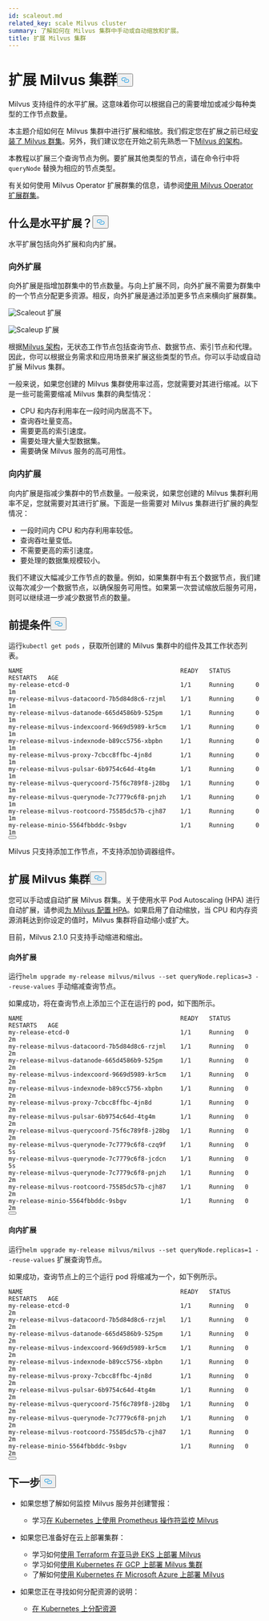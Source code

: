 ```yaml
---
id: scaleout.md
related_key: scale Milvus cluster
summary: 了解如何在 Milvus 集群中手动或自动缩放和扩展。
title: 扩展 Milvus 集群
---
```


<h1 id="Scale-a-Milvus-Cluster" class="common-anchor-header">扩展 Milvus 集群<button data-href="#Scale-a-Milvus-Cluster" class="anchor-icon" translate="no">
      <svg translate="no"
        aria-hidden="true"
        focusable="false"
        height="20"
        version="1.1"
        viewBox="0 0 16 16"
        width="16"
      >
        <path
          fill="#0092E4"
          fill-rule="evenodd"
          d="M4 9h1v1H4c-1.5 0-3-1.69-3-3.5S2.55 3 4 3h4c1.45 0 3 1.69 3 3.5 0 1.41-.91 2.72-2 3.25V8.59c.58-.45 1-1.27 1-2.09C10 5.22 8.98 4 8 4H4c-.98 0-2 1.22-2 2.5S3 9 4 9zm9-3h-1v1h1c1 0 2 1.22 2 2.5S13.98 12 13 12H9c-.98 0-2-1.22-2-2.5 0-.83.42-1.64 1-2.09V6.25c-1.09.53-2 1.84-2 3.25C6 11.31 7.55 13 9 13h4c1.45 0 3-1.69 3-3.5S14.5 6 13 6z"
        ></path>
      </svg>
    </button></h1><p>Milvus 支持组件的水平扩展。这意味着你可以根据自己的需要增加或减少每种类型的工作节点数量。</p>
<p>本主题介绍如何在 Milvus 集群中进行扩展和缩放。我们假定您在扩展之前已经<a href="/docs/zh/v2.5.x/install_cluster-helm.md">安装了 Milvus 群集</a>。另外，我们建议您在开始之前先熟悉一下<a href="/docs/zh/v2.5.x/architecture_overview.md">Milvus 的架构</a>。</p>
<p>本教程以扩展三个查询节点为例。要扩展其他类型的节点，请在命令行中将<code translate="no">queryNode</code> 替换为相应的节点类型。</p>
<div class="alert note">
<p>有关如何使用 Milvus Operator 扩展群集的信息，请参阅<a href="https://github.com/zilliztech/milvus-operator/blob/main/docs/administration/scale-a-milvus-cluster.md">使用 Milvus Operator 扩展群集</a>。</p>
</div>
<h2 id="What-is-horizontal-scaling" class="common-anchor-header">什么是水平扩展？<button data-href="#What-is-horizontal-scaling" class="anchor-icon" translate="no">
      <svg translate="no"
        aria-hidden="true"
        focusable="false"
        height="20"
        version="1.1"
        viewBox="0 0 16 16"
        width="16"
      >
        <path
          fill="#0092E4"
          fill-rule="evenodd"
          d="M4 9h1v1H4c-1.5 0-3-1.69-3-3.5S2.55 3 4 3h4c1.45 0 3 1.69 3 3.5 0 1.41-.91 2.72-2 3.25V8.59c.58-.45 1-1.27 1-2.09C10 5.22 8.98 4 8 4H4c-.98 0-2 1.22-2 2.5S3 9 4 9zm9-3h-1v1h1c1 0 2 1.22 2 2.5S13.98 12 13 12H9c-.98 0-2-1.22-2-2.5 0-.83.42-1.64 1-2.09V6.25c-1.09.53-2 1.84-2 3.25C6 11.31 7.55 13 9 13h4c1.45 0 3-1.69 3-3.5S14.5 6 13 6z"
        ></path>
      </svg>
    </button></h2><p>水平扩展包括向外扩展和向内扩展。</p>
<h3 id="Scaling-out" class="common-anchor-header">向外扩展</h3><p>向外扩展是指增加群集中的节点数量。与向上扩展不同，向外扩展不需要为群集中的一个节点分配更多资源。相反，向外扩展是通过添加更多节点来横向扩展群集。</p>
<p>
  
   <span class="img-wrapper"> <img translate="no" src="/docs/v2.5.x/assets/scale_out.jpg" alt="Scaleout" class="doc-image" id="scaleout" />
   </span> <span class="img-wrapper"> <span>扩展</span> </span></p>
<p>
  
   <span class="img-wrapper"> <img translate="no" src="/docs/v2.5.x/assets/scale_up.jpg" alt="Scaleup" class="doc-image" id="scaleup" />
   </span> <span class="img-wrapper"> <span>扩展</span> </span></p>
<p>根据<a href="/docs/zh/v2.5.x/architecture_overview.md">Milvus 架构</a>，无状态工作节点包括查询节点、数据节点、索引节点和代理。因此，你可以根据业务需求和应用场景来扩展这些类型的节点。你可以手动或自动扩展 Milvus 集群。</p>
<p>一般来说，如果您创建的 Milvus 集群使用率过高，您就需要对其进行缩减。以下是一些可能需要缩减 Milvus 集群的典型情况：</p>
<ul>
<li>CPU 和内存利用率在一段时间内居高不下。</li>
<li>查询吞吐量变高。</li>
<li>需要更高的索引速度。</li>
<li>需要处理大量大型数据集。</li>
<li>需要确保 Milvus 服务的高可用性。</li>
</ul>
<h3 id="Scaling-in" class="common-anchor-header">向内扩展</h3><p>向内扩展是指减少集群中的节点数量。一般来说，如果您创建的 Milvus 集群利用率不足，您就需要对其进行扩展。下面是一些需要对 Milvus 集群进行扩展的典型情况：</p>
<ul>
<li>一段时间内 CPU 和内存利用率较低。</li>
<li>查询吞吐量变低。</li>
<li>不需要更高的索引速度。</li>
<li>要处理的数据集规模较小。</li>
</ul>
<div class="alert note">
我们不建议大幅减少工作节点的数量。例如，如果集群中有五个数据节点，我们建议每次减少一个数据节点，以确保服务可用性。如果第一次尝试缩放后服务可用，则可以继续进一步减少数据节点的数量。</div>
<h2 id="Prerequisites" class="common-anchor-header">前提条件<button data-href="#Prerequisites" class="anchor-icon" translate="no">
      <svg translate="no"
        aria-hidden="true"
        focusable="false"
        height="20"
        version="1.1"
        viewBox="0 0 16 16"
        width="16"
      >
        <path
          fill="#0092E4"
          fill-rule="evenodd"
          d="M4 9h1v1H4c-1.5 0-3-1.69-3-3.5S2.55 3 4 3h4c1.45 0 3 1.69 3 3.5 0 1.41-.91 2.72-2 3.25V8.59c.58-.45 1-1.27 1-2.09C10 5.22 8.98 4 8 4H4c-.98 0-2 1.22-2 2.5S3 9 4 9zm9-3h-1v1h1c1 0 2 1.22 2 2.5S13.98 12 13 12H9c-.98 0-2-1.22-2-2.5 0-.83.42-1.64 1-2.09V6.25c-1.09.53-2 1.84-2 3.25C6 11.31 7.55 13 9 13h4c1.45 0 3-1.69 3-3.5S14.5 6 13 6z"
        ></path>
      </svg>
    </button></h2><p>运行<code translate="no">kubectl get pods</code> ，获取所创建的 Milvus 集群中的组件及其工作状态列表。</p>
<pre><code translate="no">NAME                                            READY   STATUS       RESTARTS   AGE
my-release-etcd-0                               1/1     Running      0          1m
my-release-milvus-datacoord-7b5d84d8c6-rzjml    1/1     Running      0          1m
my-release-milvus-datanode-665d4586b9-525pm     1/1     Running      0          1m
my-release-milvus-indexcoord-9669d5989-kr5cm    1/1     Running      0          1m
my-release-milvus-indexnode-b89cc5756-xbpbn     1/1     Running      0          1m
my-release-milvus-proxy-7cbcc8ffbc-4jn8d        1/1     Running      0          1m
my-release-milvus-pulsar-6b9754c64d-4tg4m       1/1     Running      0          1m
my-release-milvus-querycoord-75f6c789f8-j28bg   1/1     Running      0          1m
my-release-milvus-querynode-7c7779c6f8-pnjzh    1/1     Running      0          1m
my-release-milvus-rootcoord-75585dc57b-cjh87    1/1     Running      0          1m
my-release-minio-5564fbbddc-9sbgv               1/1     Running      0          1m 
<button class="copy-code-btn"></button></code></pre>
<div class="alert note">
Milvus 只支持添加工作节点，不支持添加协调器组件。</div>
<h2 id="Scale-a-Milvus-cluster" class="common-anchor-header">扩展 Milvus 集群<button data-href="#Scale-a-Milvus-cluster" class="anchor-icon" translate="no">
      <svg translate="no"
        aria-hidden="true"
        focusable="false"
        height="20"
        version="1.1"
        viewBox="0 0 16 16"
        width="16"
      >
        <path
          fill="#0092E4"
          fill-rule="evenodd"
          d="M4 9h1v1H4c-1.5 0-3-1.69-3-3.5S2.55 3 4 3h4c1.45 0 3 1.69 3 3.5 0 1.41-.91 2.72-2 3.25V8.59c.58-.45 1-1.27 1-2.09C10 5.22 8.98 4 8 4H4c-.98 0-2 1.22-2 2.5S3 9 4 9zm9-3h-1v1h1c1 0 2 1.22 2 2.5S13.98 12 13 12H9c-.98 0-2-1.22-2-2.5 0-.83.42-1.64 1-2.09V6.25c-1.09.53-2 1.84-2 3.25C6 11.31 7.55 13 9 13h4c1.45 0 3-1.69 3-3.5S14.5 6 13 6z"
        ></path>
      </svg>
    </button></h2><p>您可以手动或自动扩展 Milvus 群集。关于使用水平 Pod Autoscaling (HPA) 进行自动扩展，请参阅<a href="/docs/zh/v2.5.x/hpa.md">为 Milvus 配置 HPA</a>。如果启用了自动缩放，当 CPU 和内存资源消耗达到你设定的值时，Milvus 集群将自动缩小或扩大。</p>
<p>目前，Milvus 2.1.0 只支持手动缩进和缩出。</p>
<h4 id="Scaling-out" class="common-anchor-header">向外扩展</h4><p>运行<code translate="no">helm upgrade my-release milvus/milvus --set queryNode.replicas=3 --reuse-values</code> 手动缩减查询节点。</p>
<p>如果成功，将在查询节点上添加三个正在运行的 pod，如下图所示。</p>
<pre><code translate="no">NAME                                            READY   STATUS    RESTARTS   AGE
my-release-etcd-0                               1/1     Running   0          2m
my-release-milvus-datacoord-7b5d84d8c6-rzjml    1/1     Running   0          2m
my-release-milvus-datanode-665d4586b9-525pm     1/1     Running   0          2m
my-release-milvus-indexcoord-9669d5989-kr5cm    1/1     Running   0          2m
my-release-milvus-indexnode-b89cc5756-xbpbn     1/1     Running   0          2m
my-release-milvus-proxy-7cbcc8ffbc-4jn8d        1/1     Running   0          2m
my-release-milvus-pulsar-6b9754c64d-4tg4m       1/1     Running   0          2m
my-release-milvus-querycoord-75f6c789f8-j28bg   1/1     Running   0          2m
my-release-milvus-querynode-7c7779c6f8-czq9f    1/1     Running   0          5s
my-release-milvus-querynode-7c7779c6f8-jcdcn    1/1     Running   0          5s
my-release-milvus-querynode-7c7779c6f8-pnjzh    1/1     Running   0          2m
my-release-milvus-rootcoord-75585dc57b-cjh87    1/1     Running   0          2m
my-release-minio-5564fbbddc-9sbgv               1/1     Running   0          2m
<button class="copy-code-btn"></button></code></pre>
<h4 id="Scaling-in" class="common-anchor-header">向内扩展</h4><p>运行<code translate="no">helm upgrade my-release milvus/milvus --set queryNode.replicas=1 --reuse-values</code> 扩展查询节点。</p>
<p>如果成功，查询节点上的三个运行 pod 将缩减为一个，如下例所示。</p>
<pre><code translate="no">NAME                                            READY   STATUS    RESTARTS   AGE
my-release-etcd-0                               1/1     Running   0          2m
my-release-milvus-datacoord-7b5d84d8c6-rzjml    1/1     Running   0          2m
my-release-milvus-datanode-665d4586b9-525pm     1/1     Running   0          2m
my-release-milvus-indexcoord-9669d5989-kr5cm    1/1     Running   0          2m
my-release-milvus-indexnode-b89cc5756-xbpbn     1/1     Running   0          2m
my-release-milvus-proxy-7cbcc8ffbc-4jn8d        1/1     Running   0          2m
my-release-milvus-pulsar-6b9754c64d-4tg4m       1/1     Running   0          2m
my-release-milvus-querycoord-75f6c789f8-j28bg   1/1     Running   0          2m
my-release-milvus-querynode-7c7779c6f8-pnjzh    1/1     Running   0          2m
my-release-milvus-rootcoord-75585dc57b-cjh87    1/1     Running   0          2m
my-release-minio-5564fbbddc-9sbgv               1/1     Running   0          2m
<button class="copy-code-btn"></button></code></pre>
<h2 id="Whats-next" class="common-anchor-header">下一步<button data-href="#Whats-next" class="anchor-icon" translate="no">
      <svg translate="no"
        aria-hidden="true"
        focusable="false"
        height="20"
        version="1.1"
        viewBox="0 0 16 16"
        width="16"
      >
        <path
          fill="#0092E4"
          fill-rule="evenodd"
          d="M4 9h1v1H4c-1.5 0-3-1.69-3-3.5S2.55 3 4 3h4c1.45 0 3 1.69 3 3.5 0 1.41-.91 2.72-2 3.25V8.59c.58-.45 1-1.27 1-2.09C10 5.22 8.98 4 8 4H4c-.98 0-2 1.22-2 2.5S3 9 4 9zm9-3h-1v1h1c1 0 2 1.22 2 2.5S13.98 12 13 12H9c-.98 0-2-1.22-2-2.5 0-.83.42-1.64 1-2.09V6.25c-1.09.53-2 1.84-2 3.25C6 11.31 7.55 13 9 13h4c1.45 0 3-1.69 3-3.5S14.5 6 13 6z"
        ></path>
      </svg>
    </button></h2><ul>
<li><p>如果您想了解如何监控 Milvus 服务并创建警报：</p>
<ul>
<li>学习<a href="/docs/zh/v2.5.x/monitor.md">在 Kubernetes 上使用 Prometheus 操作符监控 Milvus</a></li>
</ul></li>
<li><p>如果您已准备好在云上部署集群：</p>
<ul>
<li>学习如何<a href="/docs/zh/v2.5.x/eks.md">使用 Terraform 在亚马逊 EKS 上部署 Milvus</a></li>
<li>学习如何<a href="/docs/zh/v2.5.x/gcp.md">使用 Kubernetes 在 GCP 上部署 Milvus 集群</a></li>
<li>了解如何<a href="/docs/zh/v2.5.x/azure.md">使用 Kubernetes 在 Microsoft Azure 上部署 Milvus</a></li>
</ul></li>
<li><p>如果您正在寻找如何分配资源的说明：</p>
<ul>
<li><a href="/docs/zh/v2.5.x/allocate.md#standalone">在 Kubernetes 上分配资源</a></li>
</ul></li>
</ul>
